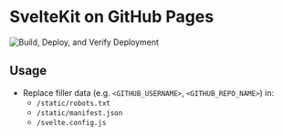 # SvelteKit on GitHub Pages

![Build, Deploy, and Verify Deployment](https://github.com/<GITHUB_USERNAME>/<GITHUB_REPO_NAME>/actions/workflows/deploy.yml/badge.svg)

## Usage

- Replace filler data (e.g. `<GITHUB_USERNAME>`, `<GITHUB_REPO_NAME>`) in:
  - `/static/robots.txt`
  - `/static/manifest.json`
  - `/svelte.config.js`
